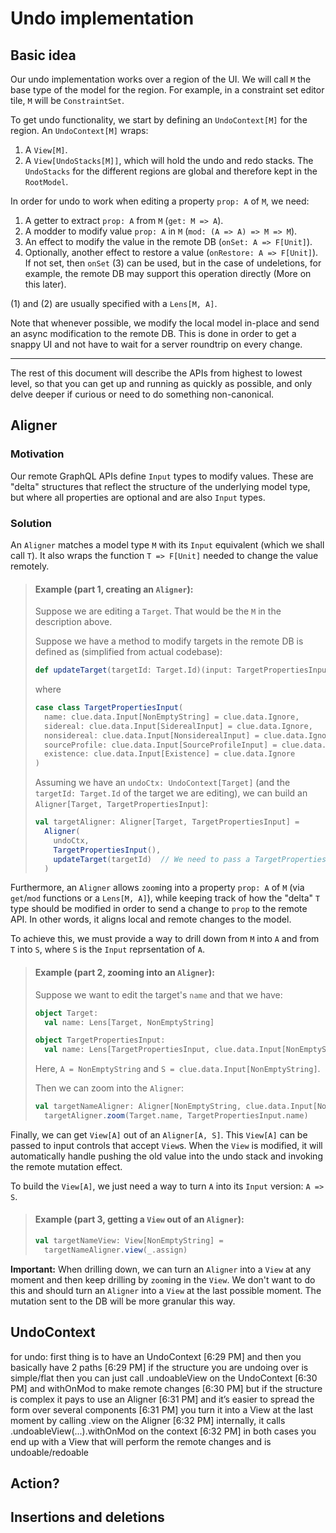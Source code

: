# Undo implementation

## Basic idea

Our undo implementation works over a region of the UI. We will call `M` the base type of the model for the region. For example, in a constraint set editor tile, `M` will be `ConstraintSet`.

To get undo functionality, we start by defining an `UndoContext[M]` for the region. An `UndoContext[M]` wraps:
1. A `View[M]`.
2. A `View[UndoStacks[M]]`, which will hold the undo and redo stacks. The `UndoStacks` for the different regions are global and therefore kept in the `RootModel`.

In order for undo to work when editing a property `prop: A` of `M`, we need:

1. A getter to extract `prop: A` from `M` (`get: M => A`).
2. A modder to modify value `prop: A` in `M` (`mod: (A => A) => M => M`).
3. An effect to modify the value in the remote DB (`onSet: A => F[Unit]`).
4. Optionally, another effect to restore a value (`onRestore: A => F[Unit]`). If not set, then `onSet` (3) can be used, but in the case of undeletions, for example, the remote DB may support this operation directly (More on this later).

(1) and (2) are usually specified with a `Lens[M, A]`.

Note that whenever possible, we modify the local model in-place and send an async modification to the remote DB. This is done in order to get a snappy UI and not have to wait for a server roundtrip on every change.

---

The rest of this document will describe the APIs from highest to lowest level, so that you can get up and running as quickly as possible, and only delve deeper if curious or need to do something non-canonical.

## Aligner

### Motivation

Our remote GraphQL APIs define `Input` types to modify values. These are "delta" structures that reflect the structure of the underlying model type, but where all properties are optional and are also `Input` types.

### Solution

An `Aligner` matches a model type `M` with its `Input` equivalent (which we shall call `T`). It also wraps the function `T => F[Unit]` needed to change the value remotely.

> #### Example (part 1, creating an `Aligner`):
> 
> Suppose we are editing a `Target`. That would be the `M` in the description above.
> 
> Suppose we have a method to modify targets in the remote DB is defined as (simplified from actual codebase):
> ``` scala
> def updateTarget(targetId: Target.Id)(input: TargetPropertiesInput): F[Unit]
> ```
> where
> ``` scala
> case class TargetPropertiesInput(
>   name: clue.data.Input[NonEmptyString] = clue.data.Ignore,
>   sidereal: clue.data.Input[SiderealInput] = clue.data.Ignore,
>   nonsidereal: clue.data.Input[NonsiderealInput] = clue.data.Ignore,
>   sourceProfile: clue.data.Input[SourceProfileInput] = clue.data.Ignore,
>   existence: clue.data.Input[Existence] = clue.data.Ignore
> )
> ```
> 
> Assuming we have an `undoCtx: UndoContext[Target]` (and the `targetId: Target.Id` of the target we are editing), we can build an `Aligner[Target, TargetPropertiesInput]`:
> ``` scala
> val targetAligner: Aligner[Target, TargetPropertiesInput] =
>   Aligner(
>     undoCtx,
>     TargetPropertiesInput(),
>     updateTarget(targetId)  // We need to pass a TargetPropertiesInput => F[Unit]
>   )
> ```

Furthermore, an `Aligner` allows `zoom`ing into a property `prop: A` of `M` (via `get`/`mod` functions or a `Lens[M, A]`), while keeping track of how the "delta" `T` type should be modified in order to send a change to `prop` to the remote API. In other words, it aligns local and remote changes to the model.

To achieve this, we must provide a way to drill down from `M` into `A` and from `T` into `S`, where `S` is the `Input` reprsentation of `A`.

> #### Example (part 2, zooming into an `Aligner`):
>
> Suppose we want to edit the target's `name` and that we have:
> ``` scala
> object Target:
>   val name: Lens[Target, NonEmptyString]
>
> object TargetPropertiesInput:
>   val name: Lens[TargetPropertiesInput, clue.data.Input[NonEmptyString]] 
> ```
>
> Here, `A = NonEmptyString` and `S = clue.data.Input[NonEmptyString]`.
>
> Then we can zoom into the `Aligner`:
> ``` scala
> val targetNameAligner: Aligner[NonEmptyString, clue.data.Input[NonEmptyString]] =
>   targetAligner.zoom(Target.name, TargetPropertiesInput.name)
> ```

Finally, we can get `View[A]` out of an `Aligner[A, S]`. This `View[A]` can be passed to input controls that accept `View`s. When the `View` is modified, it will automatically handle pushing the old value into the undo stack and invoking the remote mutation effect.

To build the `View[A]`, we just need a way to turn `A` into its `Input` version: `A => S`.

> #### Example (part 3, getting a `View` out of an `Aligner`):
>
> ``` scala
> val targetNameView: View[NonEmptyString] =
>   targetNameAligner.view(_.assign)
> ```

**Important:** When drilling down, we can turn an `Aligner` into a `View` at any moment and then keep drilling by `zoom`ing in the `View`. We don't want to do this and should turn an `Aligner` into a `View` at the last possible moment. The mutation sent to the DB will be more granular this way.

## UndoContext


for undo: first thing is to have an UndoContext
[6:29 PM] and then you basically have 2 paths
[6:29 PM] if the structure you are undoing over is simple/flat then you can just call .undoableView on the UndoContext
[6:30 PM] and withOnMod to make remote changes
[6:30 PM] but if the structure is complex it pays to use an Aligner
[6:31 PM] and it’s easier to spread the form over several components
[6:31 PM] you turn it into a View at the last moment by calling .view on the Aligner
[6:32 PM] internally, it calls .undoableView(...).withOnMod on the context
[6:32 PM] in both cases you end up with a View that will perform the remote changes and is undoable/redoable



## Action?





## Insertions and deletions